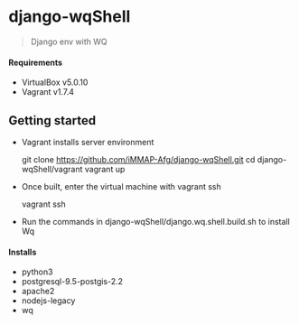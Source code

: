 # django-wqShell

> Django env with WQ

#### Requirements

- VirtualBox v5.0.10
- Vagrant v1.7.4


## Getting started

* Vagrant installs server environment

	git clone https://github.com/iMMAP-Afg/django-wqShell.git
	cd django-wqShell/vagrant
	vagrant up

* Once built, enter the virtual machine with vagrant ssh

	vagrant ssh

* Run the commands in django-wqShell/django.wq.shell.build.sh to install Wq
	
#### Installs

- python3
- postgresql-9.5-postgis-2.2
- apache2
- nodejs-legacy
- wq
